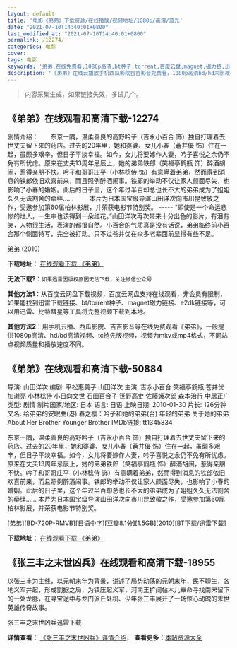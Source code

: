 ```yaml
---
layout: default
title: '电影《弟弟》下载资源/在线播放/视频地址/1080p/高清/蓝光'
date: "2021-07-10T14:40:01+0800"
last_modified_at: "2021-07-10T14:40:01+0800"
permalink: /12274/
categories: 电影
cover:
tags: 电影
keywords: '弟弟,在线免费看,1080p高清,bt种子,torrent,百度云盘,magnet,磁力链,迅雷下载资源'
description: '《弟弟》在线云播放手机西瓜影院吉吉影音免费看，1080p高清bd/hd未删减完整版和tc抢先枪版，mkv/mp4格式，附带bt/torrent种子、magnet/磁力链、百度云盘、网盘资源迅雷下载链接'
---
```


>内容采集生成，如果链接失效，多试几个。


## 《弟弟》在线观看和高清下载-12274

剧情介绍：　　东京一隅，温柔善良的高野吟子（吉永小百合 饰）独自打理着去世丈夫留下来的药店。过去的20年里，她和婆婆、女儿小春（蒼井優 饰）住在一起，虽颇多艰辛，但日子平淡幸福。如今，女儿将要嫁作人妻，吟子喜悦之余仍不免有所忧虑。原来在丈夫13周年忌辰上，她的弟弟铁郎（笑福亭鹤瓶 饰）醉酒胡闹，惹得亲朋不快。吟子和哥哥庄平（小林稔侍 饰）有意瞒着弟弟，然而得到消息的铁郎依旧欢喜前来，而且照例醉酒闹事。铁郎的举动不仅让家人颜面尽失，也影响了小春的婚姻。此后的日子里，这个年过半百却总也长不大的弟弟成为了姐姐久久无法割舍的牵绊……  　　本片为日本国宝级导演山田洋次向市川昆致敬之作，受邀参加第60届柏林影展，并荣获电影节特别奖。 ----- “即使是一个命运悲惨的烂人，一生中也该得到一朵红花。”山田洋次再次带来十分出色的影片，有泪有笑，人物很生活，表演的都很自然。小百合的气质真是没有话说，弟弟临终前小百合那个侧面特写，完全被打动。只不过苍井优在众多老辈面前显得有些不足。


弟弟 (2010)

**下载地址**： [在线观看下载 《弟弟》](https://www.btbtdy.me/btdy/dy7093.html) 


**无法下载?**：`如果迅雷因版权原因无法下载，关注微信公众号 `

**其他方法1**：从百度云网盘下载视频，百度云网盘支持在线观看，非会员有限制，如果能找到迅雷下载链接、bt/torrent种子、magnet磁力链接、e2dk链接等，可以用迅雷、比特彗星等工具将完整视频下载到本地。

**其他方法2**：用手机云播、西瓜影院、吉吉影音等在线免费观看《弟弟》，一般提供1080p高清、hd/bd高清视频、tc抢先版视频，视频为mkv或mp4格式，不同站点视频质量和播放速度不同。


## 《弟弟》在线观看和高清下载-50884

导演: 山田洋次 编剧: 平松惠美子 山田洋次 主演: 吉永小百合 笑福亭鹤瓶 苍井优 加濑亮 小林稔侍 小日向文世 石田百合子 笹野高史 佐藤蛾次郎 森本治行 中居正广 类型: 剧情 制片国家/地区: 日本 语言: 日语 上映日期: 2010-01-30 片长: 126分钟 又名: 给弟弟的安眠曲(港) 春之樱：吟子和她的弟弟(台) 年轻的弟弟 关于她的弟弟 About Her Brother Younger Brother IMDb链接: tt1345834

东京一隅，温柔善良的高野吟子（吉永小百合 饰）独自打理着去世丈夫留下来的药店。过去的20年里，她和婆婆、女儿小春（蒼井優 饰）住在一起，虽颇多艰辛，但日子平淡幸福。如今，女儿将要嫁作人妻，吟子喜悦之余仍不免有所忧虑。原来在丈夫13周年忌辰上，她的弟弟铁郎（笑福亭鹤瓶 饰）醉酒胡闹，惹得亲朋不快。吟子和哥哥庄平（小林稔侍 饰）有意瞒着弟弟，然而得到消息的铁郎依旧欢喜前来，而且照例醉酒闹事。铁郎的举动不仅让家人颜面尽失，也影响了小春的婚姻。此后的日子里，这个年过半百却总也长不大的弟弟成为了姐姐久久无法割舍的牵绊…… 本片为日本国宝级导演山田洋次向市川昆致敬之作，受邀参加第60届柏林影展，并荣获电影节特别奖。


[弟弟][BD-720P-RMVB][日语中字][豆瓣8.1分][1.5GB][2010][BT下载/迅雷下载]

**下载地址**： [在线观看下载 《弟弟》](https://www.btdx8.com/torrent/about_her_brother_2010.html) 


## 《张三丰之末世凶兵》在线观看和高清下载-18955

以张三丰为主线，以元朝末年为背景，讲述了局势动荡的元朝末年，民不聊生，各地义军并起，形成割据之局，为镇压起义军，河南王扩阔帖木儿奉命寻找南宋留下的一处龙脉，在寻宝途中与龙门派丘处机、少年张三丰展开了一场惊心动魄的末世英雄传奇故事。


张三丰之末世凶兵迅雷下载

**详情查看**： [《张三丰之末世凶兵》详情介绍](/movie/18955/)， **查看更多**：[本站资源大全](/movie/t/all/)

